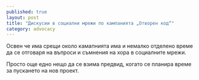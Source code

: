 ```yaml
---
published: true
layout: post
title: "Дискусии в социални мрежи по кампанията „Отворен код“"
category: advocacy
---
```


Освен че има срещи около камапнията има и немалко отделено време да се отговаря на въпроси и съмнения на хора в социалните мрежи.

Просто още едно нещо да се взима предвид, когато се планира време за пускането на нов проект.
